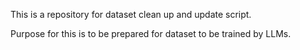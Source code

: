This is a repository for dataset clean up and update script.

Purpose for this is to be prepared for dataset to be trained by LLMs.

